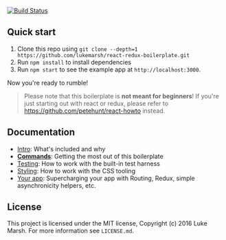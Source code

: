 [![Build Status](https://travis-ci.org/lukemarsh/react-redux-boilerplate.svg?branch=master)](https://travis-ci.org/lukemarsh/react-redux-boilerplate)

## Quick start

1. Clone this repo using `git clone --depth=1 https://github.com/lukemarsh/react-redux-boilerplate.git`
1. Run `npm install` to install dependencies
1. Run `npm start` to see the example app at `http://localhost:3000`.

Now you're ready to rumble!

> Please note that this boilerplate is **not meant for beginners**! If you're just starting out with react or redux, please refer to https://github.com/petehunt/react-howto instead.

## Documentation

- [Intro](docs/general): What's included and why
- [**Commands**](docs/general/commands.md): Getting the most out of this boilerplate
- [Testing](docs/testing): How to work with the built-in test harness
- [Styling](docs/css): How to work with the CSS tooling
- [Your app](docs/js): Supercharging your app with Routing, Redux, simple
  asynchronicity helpers, etc.

## License

This project is licensed under the MIT license, Copyright (c) 2016 Luke
Marsh. For more information see `LICENSE.md`.
